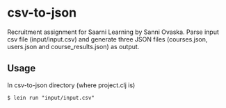 # csv-to-json

Recruitment assignment for Saarni Learning by Sanni Ovaska.
Parse input csv file (input/input.csv) and generate three JSON files (courses.json, users.json and course_results.json) as output.

## Usage

In csv-to-json directory (where project.clj is)

    $ lein run "input/input.csv"



